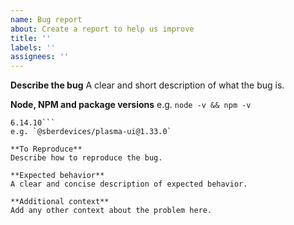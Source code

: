 ```yaml
---
name: Bug report
about: Create a report to help us improve
title: ''
labels: ''
assignees: ''
---
```


**Describe the bug**
A clear and short description of what the bug is.

**Node, NPM and package versions**
e.g. `node -v && npm -v`

````v13.12.0
6.14.10```
e.g. `@sberdevices/plasma-ui@1.33.0`

**To Reproduce**
Describe how to reproduce the bug.

**Expected behavior**
A clear and concise description of expected behavior.

**Additional context**
Add any other context about the problem here.
````
